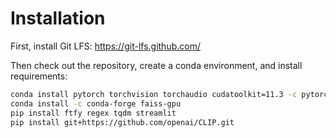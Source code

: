 # Installation
First, install Git LFS: https://git-lfs.github.com/

Then check out the repository, create a conda environment, and 
install requirements:
```bash
conda install pytorch torchvision torchaudio cudatoolkit=11.3 -c pytorch
conda install -c conda-forge faiss-gpu
pip install ftfy regex tqdm streamlit
pip install git+https://github.com/openai/CLIP.git
```